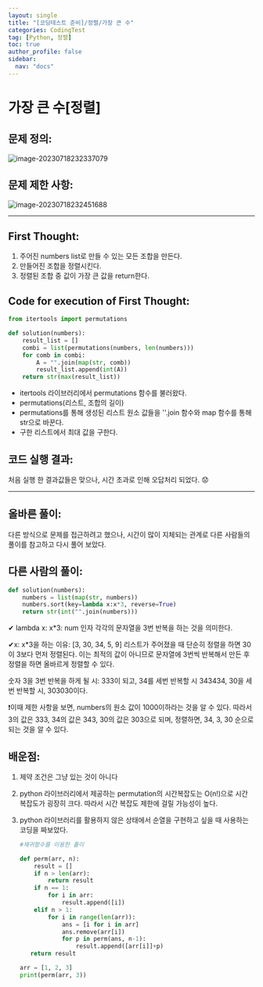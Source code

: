 ```yaml
---
layout: single
title: "[코딩테스트 준비]/정렬/가장 큰 수"
categories: CodingTest
tag: [Python, 정렬]
toc: true
author_profile: false
sidebar:
  nav: "docs"
---
```


# 가장 큰 수[정렬]

## 문제 정의:

![image-20230718232337079]({{site.url}}\images\2023-07-18-third\image-20230718232337079.png)

## 문제 제한 사항:

![image-20230718232451688]({{site.url}}\images\2023-07-18-third\image-20230718232451688.png)

---

## First Thought:

1. 주어진 numbers list로 만들 수 있는 모든 조합을 만든다.
2. 만들어진 조합을 정렬시킨다.
3. 정렬된 조합 중 값이 가장 큰 값을 return한다.

## Code for execution of First Thought:

```python
from itertools import permutations

def solution(numbers):
    result_list = []
    combi = list(permutations(numbers, len(numbers)))
    for comb in combi:
        A = "".join(map(str, comb))
        result_list.append(int(A))
    return str(max(result_list))

```

- itertools 라이브러리에서 permutations 함수를 불러왔다.
- permutations(리스트, 조합의 길이)
- permutations를 통해 생성된 리스트 원소 값들을 ''.join 함수와 map 함수를 통해 str으로 바꾼다.
- 구한 리스트에서 최대 값을 구한다.

## 코드 실행 결과:

처음 실행 한 결과값들은 맞으나, 시간 초과로 인해 오답처리 되었다. 😟

---

## 올바른 풀이:

다른 방식으로 문제를 접근하려고 했으나, 시간이 많이 지체되는 관계로 다른 사람들의 풀이를 참고하고 다시 풀어 보았다.

## 다른 사람의 풀이:

```python
def solution(numbers):
    numbers = list(map(str, numbers))
    numbers.sort(key=lambda x:x*3, reverse=True)
    return str(int("".join(numbers)))
```

✔ lambda x: x\*3: num 인자 각각의 문자열을 3번 반복을 하는 것을 의미한다.

✔x: x\*3을 하는 이유: [3, 30, 34, 5, 9] 리스트가 주어졌을 때 단순히 정렬을 하면 30이 3보다 먼저 정렬된다. 이는 최적의 값이 아니므로 문자열에 3번씩 반복해서 만든 후 정렬을 하면 올바르게 정렬할 수 있다.

숫자 3을 3번 반복을 하게 될 시: 333이 되고, 34를 세번 반복할 시 343434, 30을 세번 반복할 시, 303030이다.

❗이때 제한 사항을 보면, numbers의 원소 값이 1000이하라는 것을 알 수 있다. 따라서 3의 값은 333, 34의 값은 343, 30의 값은 303으로 되며, 정렬하면, 34, 3, 30 순으로 되는 것을 알 수 있다.

## 배운점:

1. 제약 조건은 그냥 있는 것이 아니다

2. python 라이브러리에서 제공하는 permutation의 시간복잡도는 O(n!)으로 시간 복잡도가 굉장히 크다. 따라서 시간 복잡도 제한에 걸릴 가능성이 높다.

3. python 라이브러리를 활용하지 않은 상태에서 순열을 구현하고 싶을 때 사용하는 코딩을 짜보았다.

   ```py
   #재귀함수를 이용한 풀이

   def perm(arr, n):
       result = []
       if n > len(arr):
           return result
       if n == 1:
           for i in arr:
               result.append([i])
       elif n > 1:
           for i in range(len(arr)):
               ans = [i for i in arr]
               ans.remove(arr[i])
               for p in perm(ans, n-1):
                   result.append([arr[i]]+p)
      return result

   arr = [1, 2, 3]
   print(perm(arr, 3))

   ```
